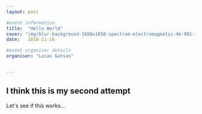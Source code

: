 ```yaml
---
layout: post

#event information
title:  "Hello World"
cover: "img/blur-background-1680x1050-spectrum-electromagnetic-4k-901-1.jpg"
date:   2018-11-16

#event organiser details
organiser: "Lucas Gatsas"


---
```

<h2 class="section-heading"> I think this is my second attempt</h2>

Let's see if this works...
